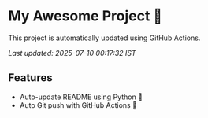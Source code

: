 # My Awesome Project 🚀

This project is automatically updated using GitHub Actions.

_Last updated: 2025-07-10 00:17:32 IST_

## Features
- Auto-update README using Python 🐍
- Auto Git push with GitHub Actions 🤖
